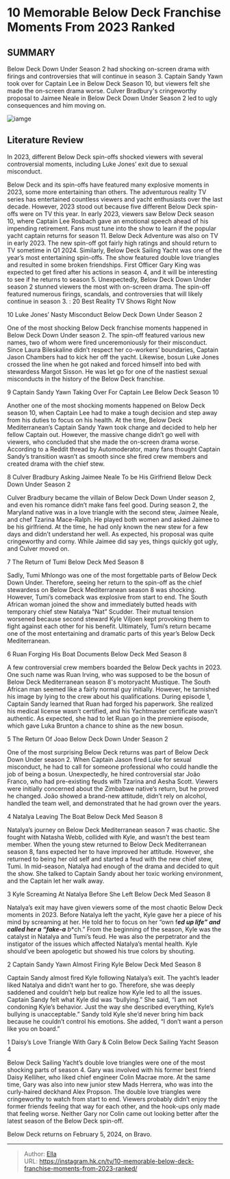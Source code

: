 # 10 Memorable Below Deck Franchise Moments From 2023 Ranked


## SUMMARY 


 Below Deck Down Under Season 2 had shocking on-screen drama with firings and controversies that will continue in season 3. 
 Captain Sandy Yawn took over for Captain Lee in Below Deck Season 10, but viewers felt she made the on-screen drama worse. 
 Culver Bradbury&#39;s cringeworthy proposal to Jaimee Neale in Below Deck Down Under Season 2 led to ugly consequences and him moving on. 

![iamge](https://static1.srcdn.com/wordpress/wp-content/uploads/2023/12/schedule-for-12_25-11_30-a-m-et-10-memorable-below-deck-franchise-moments-from-2023-ranked.jpg)

## Literature Review
In 2023, different Below Deck spin-offs shocked viewers with several controversial moments, including Luke Jones’ exit due to sexual misconduct.




Below Deck and its spin-offs have featured many explosive moments in 2023, some more entertaining than others. The adventurous reality TV series has entertained countless viewers and yacht enthusiasts over the last decade. However, 2023 stood out because five different Below Deck spin-offs were on TV this year. In early 2023, viewers saw Below Deck season 10, where Captain Lee Rosbach gave an emotional speech ahead of his impending retirement. Fans must tune into the show to learn if the popular yacht captain returns for season 11.
Below Deck Adventure was also on TV in early 2023. The new spin-off got fairly high ratings and should return to TV sometime in Q1 2024. Similarly, Below Deck Sailing Yacht was one of the year’s most entertaining spin-offs. The show featured double love triangles and resulted in some broken friendships. First Officer Gary King was expected to get fired after his actions in season 4, and it will be interesting to see if he returns to season 5. Unexpectedly, Below Deck Down Under season 2 stunned viewers the most with on-screen drama. The spin-off featured numerous firings, scandals, and controversies that will likely continue in season 3.
 : 20 Best Reality TV Shows Right Now









 








 10  Luke Jones’ Nasty Misconduct 
Below Deck Down Under Season 2
        

One of the most shocking Below Deck franchise moments happened in Below Deck Down Under season 2. The spin-off featured various new names, two of whom were fired unceremoniously for their misconduct. Since Laura Bileskaline didn’t respect her co-workers’ boundaries, Captain Jason Chambers had to kick her off the yacht. Likewise, bosun Luke Jones crossed the line when he got naked and forced himself into bed with stewardess Margot Sisson. He was let go for one of the nastiest sexual misconducts in the history of the Below Deck franchise.





 9  Captain Sandy Yawn Taking Over For Captain Lee 
Below Deck Season 10


 







Another one of the most shocking moments happened on Below Deck season 10, when Captain Lee had to make a tough decision and step away from his duties to focus on his health. At the time, Below Deck Mediterranean’s Captain Sandy Yawn took charge and decided to help her fellow Captain out. However, the massive change didn’t go well with viewers, who concluded that she made the on-screen drama worse. According to a Reddit thread by Automoderator, many fans thought Captain Sandy’s transition wasn’t as smooth since she fired crew members and created drama with the chief stew.





 8  Culver Bradbury Asking Jaimee Neale To be His Girlfriend 
Below Deck Down Under Season 2
        

Culver Bradbury became the villain of Below Deck Down Under season 2, and even his romance didn’t make fans feel good. During season 2, the Maryland native was in a love triangle with the second stew, Jaimee Neale, and chef Tzarina Mace-Ralph. He played both women and asked Jaimee to be his girlfriend. At the time, he had only known the new stew for a few days and didn’t understand her well. As expected, his proposal was quite cringeworthy and corny. While Jaimee did say yes, things quickly got ugly, and Culver moved on.





 7  The Return of Tumi 
Below Deck Med Season 8
        

Sadly, Tumi Mhlongo was one of the most forgettable parts of Below Deck Down Under. Therefore, seeing her return to the spin-off as the chief stewardess on Below Deck Mediterranean season 8 was shocking. However, Tumi’s comeback was explosive from start to end. The South African woman joined the show and immediately butted heads with temporary chief stew Natalya “Nat” Scudder. Their mutual tension worsened because second steward Kyle Viljoen kept provoking them to fight against each other for his benefit. Ultimately, Tumi’s return became one of the most entertaining and dramatic parts of this year’s Below Deck Mediterranean.





 6  Ruan Forging His Boat Documents 
Below Deck Med Season 8
        

A few controversial crew members boarded the Below Deck yachts in 2023. One such name was Ruan Irving, who was supposed to be the bosun of Below Deck Mediterranean season 8&#39;s motoryacht Mustique. The South African man seemed like a fairly normal guy initially. However, he tarnished his image by lying to the crew about his qualifications. During episode 1, Captain Sandy learned that Ruan had forged his paperwork. She realized his medical license wasn’t certified, and his Yachtmaster certificate wasn’t authentic. As expected, she had to let Ruan go in the premiere episode, which gave Luka Brunton a chance to shine as the new bosun.





 5  The Return Of Joao 
Below Deck Down Under Season 2
        

One of the most surprising Below Deck returns was part of Below Deck Down Under season 2. When Captain Jason fired Luke for sexual misconduct, he had to call for someone professional who could handle the job of being a bosun. Unexpectedly, he hired controversial star João Franco, who had pre-existing feuds with Tzarina and Aesha Scott. Viewers were initially concerned about the Zimbabwe native’s return, but he proved he changed. João showed a brand-new attitude, didn’t rely on alcohol, handled the team well, and demonstrated that he had grown over the years.





 4  Natalya Leaving The Boat 
Below Deck Med Season 8


 







Natalya’s journey on Below Deck Mediterranean season 7 was chaotic. She fought with Natasha Webb, collided with Kyle, and wasn’t the best team member. When the young stew returned to Below Deck Mediterranean season 8, fans expected her to have improved her attitude. However, she returned to being her old self and started a feud with the new chief stew, Tumi. In mid-season, Natalya had enough of the drama and decided to quit the show. She talked to Captain Sandy about her toxic working environment, and the Captain let her walk away.





 3  Kyle Screaming At Natalya Before She Left 
Below Deck Med Season 8


 







Natalya’s exit may have given viewers some of the most chaotic Below Deck moments in 2023. Before Natalya left the yacht, Kyle gave her a piece of his mind by screaming at her. He told her to focus on her “own f***ed up life” and called her a “fake-a** b**ch.” From the beginning of the season, Kyle was the catalyst in Natalya and Tumi’s feud. He was also the perpetrator and the instigator of the issues which affected Natalya’s mental health. Kyle should’ve been apologetic but showed his true colors by shouting.





 2  Captain Sandy Yawn Almost Firing Kyle 
Below Deck Med Season 8
        

Captain Sandy almost fired Kyle following Natalya’s exit. The yacht’s leader liked Natalya and didn’t want her to go. Therefore, she was deeply saddened and couldn’t help but realize how Kyle led to all the issues. Captain Sandy felt what Kyle did was “bullying.” She said, “I am not condoning Kyle’s behavior. Just the way she described everything, Kyle’s bullying is unacceptable.” Sandy told Kyle she’d never bring him back because he couldn’t control his emotions. She added, “I don’t want a person like you on board.”





 1  Daisy’s Love Triangle With Gary &amp; Colin 
Below Deck Sailing Yacht Season 4
        

Below Deck Sailing Yacht’s double love triangles were one of the most shocking parts of season 4. Gary was involved with his former best friend Daisy Kelliher, who liked chief engineer Colin Macrae more. At the same time, Gary was also into new junior stew Mads Herrera, who was into the curly-haired deckhand Alex Propson. The double love triangles were cringeworthy to watch from start to end. Viewers probably didn’t enjoy the former friends feeling that way for each other, and the hook-ups only made that feeling worse. Neither Gary nor Colin came out looking better after the latest season of the Below Deck spin-off.

Below Deck returns on February 5, 2024, on Bravo. 



---

> Author: [Ella](https://instagram.hk.cn/)  
> URL: https://instagram.hk.cn/tv/10-memorable-below-deck-franchise-moments-from-2023-ranked/  


